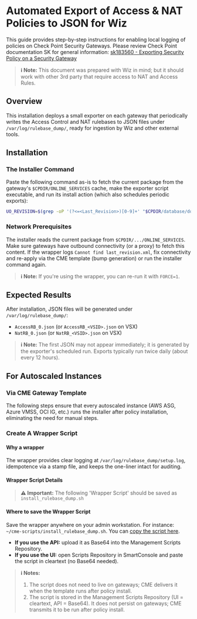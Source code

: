 # Automated Export of Access & NAT Policies to JSON for Wiz

This guide provides step-by-step instructions for enabling local logging of policies on Check Point Security Gateways. Please review Check Point documentation SK for general information: [sk183560 - Exporting Security Policy on a Security Gateway](https://support.checkpoint.com/results/sk/sk183560)
> **ℹ️ Note:**  This document was prepared with Wiz in mind; but it should work with other 3rd party  that require access to NAT and Access Rules.

## Overview

This installation deploys a small exporter on each gateway that periodically writes the Access Control and NAT rulebases to JSON files under `/var/log/rulebase_dump/`, ready for ingestion by Wiz and other external tools.

## Installation

### The Installer Command
Paste the following command as-is to fetch the current package from the gateway's `$CPDIR/ONLINE_SERVICES` cache, make the exporter script executable, and run its install action (which also schedules periodic exports):

```bash
UO_REVISION=$(grep -oP '(?<=<Last_Revision>)[0-9]+' "$CPDIR/database/downloads/ONLINE_SERVICES/1.0/last_revision.xml") ; chmod +x $CPDIR/database/downloads/ONLINE_SERVICES/1.0/$UO_REVISION/static_files/rulebase_dump/rulebase_dump.sh ; $CPDIR/database/downloads/ONLINE_SERVICES/1.0/$UO_REVISION/static_files/rulebase_dump/rulebase_dump.sh install
```

### Network Prerequisites
The installer reads the current package from `$CPDIR/.../ONLINE_SERVICES`. Make sure gateways have outbound connectivity (or a proxy) to fetch this content.
If the wrapper logs `Cannot find last_revision.xml`, fix connectivity and re-apply via the CME template (bump generation) or run the installer command again.
> **ℹ️ Note:** If you're using the wrapper, you can re-run it with `FORCE=1`.

## Expected Results
After installation, JSON files will be generated under `/var/log/rulebase_dump/`:
- `AccessRB_0.json` (or `AccessRB_<VSID>.json` on VSX)
- `NatRB_0.json` (or `NatRB_<VSID>.json` on VSX)

> **ℹ️ Note:** The first JSON may not appear immediately; it is generated by the exporter's scheduled run. Exports typically run twice daily (about every 12 hours).


## For Autoscaled Instances
### Via CME Gateway Template

The following steps ensure that every autoscaled instance (AWS ASG, Azure VMSS, OCI IG, etc.) runs the installer after policy installation, eliminating the need for manual steps.

### Create A Wrapper Script

#### Why a wrapper

The wrapper provides clear logging at `/var/log/rulebase_dump/setup.log`, idempotence via a stamp file, and keeps the one-liner intact for auditing.

#### Wrapper Script Details

> **⚠️ Important:** The following 'Wrapper Script' should be saved as `install_rulebase_dump.sh`

#### Where to save the Wrapper Script

Save the wrapper anywhere on your admin workstation. For instance: `~/cme-scripts/install_rulebase_dump.sh`.
You can [copy the script here](https://github.com/Cloud-Security-Architects/cloudguard-wiz-integration/blob/main/install_rulebase_dump.sh).

- **If you use the API:** upload it as Base64 into the Management Scripts Repository.
- **If you use the UI:** open Scripts Repository in SmartConsole and paste the script in cleartext (no Base64 needed).

> **ℹ️ Notes:**
> 1. The script does not need to live on gateways; CME delivers it when the template runs after policy install.
> 2. The script is stored in the Management Scripts Repository (UI = cleartext, API = Base64). It does not persist on gateways; CME transmits it to be run after policy install.
